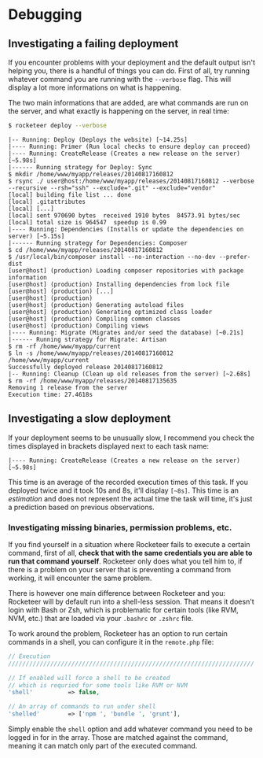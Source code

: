 # Debugging

## Investigating a failing deployment

If you encounter problems with your deployment and the default output isn't helping you, there is a handful of things you can do. First of all, try running whatever command you are running with the `--verbose` flag. This will display a lot more informations on what is happening.

The two main informations that are added, are what commands are run on the server, and what exactly is happening on the server, in real time:

```bash
$ rocketeer deploy --verbose
```

```
|-- Running: Deploy (Deploys the website) [~14.25s]
|---- Running: Primer (Run local checks to ensure deploy can proceed)
|---- Running: CreateRelease (Creates a new release on the server) [~5.98s]
|------ Running strategy for Deploy: Sync
$ mkdir /home/www/myapp/releases/20140817160812
$ rsync ./ user@host:/home/www/myapp/releases/20140817160812 --verbose --recursive --rsh="ssh" --exclude=".git" --exclude="vendor"
[local] building file list ... done
[local] .gitattributes
[local] [...]
[local] sent 970690 bytes  received 1910 bytes  84573.91 bytes/sec
[local] total size is 964547  speedup is 0.99
|---- Running: Dependencies (Installs or update the dependencies on server) [~5.15s]
|------ Running strategy for Dependencies: Composer
$ cd /home/www/myapp/releases/20140817160812
$ /usr/local/bin/composer install --no-interaction --no-dev --prefer-dist
[user@host] (production) Loading composer repositories with package information
[user@host] (production) Installing dependencies from lock file
[user@host] (production) [...]
[user@host] (production)
[user@host] (production) Generating autoload files
[user@host] (production) Generating optimized class loader
[user@host] (production) Compiling common classes
[user@host] (production) Compiling views
|---- Running: Migrate (Migrates and/or seed the database) [~0.21s]
|------ Running strategy for Migrate: Artisan
$ rm -rf /home/www/myapp/current
$ ln -s /home/www/myapp/releases/20140817160812 /home/www/myapp/current
Successfully deployed release 20140817160812
|-- Running: Cleanup (Clean up old releases from the server) [~2.68s]
$ rm -rf /home/www/myapp/releases/20140817135635
Removing 1 release from the server
Execution time: 27.4618s
```

## Investigating a slow deployment

If your deployment seems to be unusually slow, I recommend you check the times displayed in brackets displayed next to each task name:

```
|---- Running: CreateRelease (Creates a new release on the server) [~5.98s]
```

This time is an average of the recorded execution times of this task. If you deployed twice and it took 10s and 8s, it'll display `[~8s]`. This time is an _estimation_ and does not represent the actual time the task will time, it's just a prediction based on previous observations.

### Investigating missing binaries, permission problems, etc.

If you find yourself in a situation where Rocketeer fails to execute a certain command, first of all, **check that with the same credentials you are able to run that command yourself**. Rocketeer only does what you tell him to, if there is a problem on your server that is preventing a command from working, it will encounter the same problem.

There is however one main difference between Rocketeer and you: Rocketeer will by default run into a shell-less session. That means it doesn't login with Bash or Zsh, which is problematic for certain tools (like RVM, NVM, etc.) that are loaded via your `.bashrc` or `.zshrc` file.

To work around the problem, Rocketeer has an option to run certain commands in a shell, you can configure it in the `remote.php` file:

```php
// Execution
//////////////////////////////////////////////////////////////////////

// If enabled will force a shell to be created
// which is requried for some tools like RVM or NVM
'shell'          => false,

// An array of commands to run under shell
'shelled'        => ['npm ', 'bundle ', 'grunt'],
```

Simply enable the `shell` option and add whatever command you need to be logged in for in the array. Those are matched against the command, meaning it can match only part of the executed command.